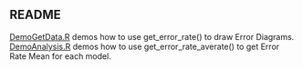 README
-------
[DemoGetData.R](DemoGetData.R) demos how to use get_error_rate() to draw Error Diagrams.  
[DemoAnalysis.R](DemoAnalysis.R) demos how to use get_error_rate_averate() to get Error Rate Mean for each model.
